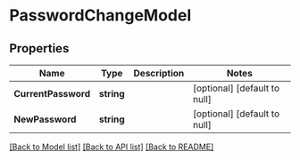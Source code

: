 # PasswordChangeModel

## Properties
Name | Type | Description | Notes
------------ | ------------- | ------------- | -------------
**CurrentPassword** | **string** |  | [optional] [default to null]
**NewPassword** | **string** |  | [optional] [default to null]

[[Back to Model list]](../README.md#documentation-for-models) [[Back to API list]](../README.md#documentation-for-api-endpoints) [[Back to README]](../README.md)


